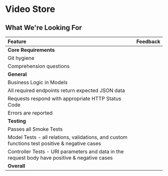  # Video Store
## What We're Looking For

Feature | Feedback
:------------- | :-------------
**Core Requirements** |
Git hygiene |
Comprehension questions |
**General** |
Business Logic in Models |
All required endpoints return expected JSON data |
Requests respond with appropriate HTTP Status Code |
Errors are reported |
**Testing** |
Passes all Smoke Tests |
Model Tests - all relations, validations, and custom functions test positive & negative cases |
Controller Tests - URI parameters and data in the request body have positive & negative cases | 
**Overall** |
